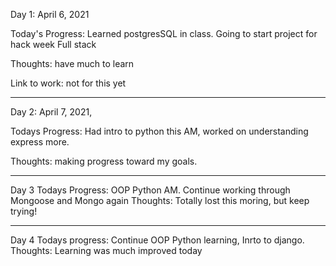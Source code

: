 Day 1: April 6, 2021 

Today's Progress: Learned postgresSQL in class. Going to start project for hack week Full stack

Thoughts: have much to learn

Link to work: not for this yet 


----------------------------------------------------------------------------------

Day 2: April 7, 2021,

Todays Progress: Had intro to python this AM, worked on understanding express more.

Thoughts: making progress toward my goals.

--------------------------------------------------------------------------------------

Day 3
Todays Progress: OOP Python AM. Continue working through Mongoose and Mongo again
Thoughts: Totally lost this moring, but keep trying!

--------------------------------------------------------------------------------------

Day 4 
Todays progress: Continue OOP Python learning, Inrto to django.
Thoughts: Learning was much improved today
